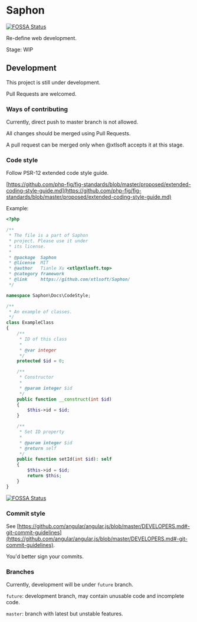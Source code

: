 # Saphon
[![FOSSA Status](https://app.fossa.io/api/projects/git%2Bgithub.com%2Fxtlsoft%2FSaphon.svg?type=shield)](https://app.fossa.io/projects/git%2Bgithub.com%2Fxtlsoft%2FSaphon?ref=badge_shield)


Re-define web development.

Stage: WIP

## Development

This project is still under development.

Pull Requests are welcomed.

### Ways of contributing

Currently, direct push to master branch is not allowed.

All changes should be merged using Pull Requests.

A pull request can be merged only when @xtlsoft accepts it at this stage.

### Code style

Follow PSR-12 extended code style guide.

[https://github.com/php-fig/fig-standards/blob/master/proposed/extended-coding-style-guide.md](https://github.com/php-fig/fig-standards/blob/master/proposed/extended-coding-style-guide.md)

Example:

```php
<?php

/**
 * The file is a part of Saphon
 * project. Please use it under
 * its license.
 *
 * @package  Saphon
 * @license  MIT
 * @author   Tianle Xu <xtl@xtlsoft.top>
 * @category framework
 * @link     https://github.com/xtlsoft/Saphon/
 */

namespace Saphon\Docs\CodeStyle;

/**
 * An example of classes.
 */
class ExampleClass
{
    /**
     * ID of this class
     *
     * @var integer
     */
    protected $id = 0;

    /**
     * Constructor
     *
     * @param integer $id
     */
    public function __construct(int $id)
    {
        $this->id = $id;
    }

    /**
     * Set ID property
     *
     * @param integer $id
     * @return self
     */
    public function setId(int $id): self
    {
        $this->id = $id;
        return $this;
    }
}
```


[![FOSSA Status](https://app.fossa.io/api/projects/git%2Bgithub.com%2Fxtlsoft%2FSaphon.svg?type=large)](https://app.fossa.io/projects/git%2Bgithub.com%2Fxtlsoft%2FSaphon?ref=badge_large)

### Commit style

See [https://github.com/angular/angular.js/blob/master/DEVELOPERS.md#-git-commit-guidelines](https://github.com/angular/angular.js/blob/master/DEVELOPERS.md#-git-commit-guidelines).

You'd better sign your commits.

### Branches

Currently, development will be under `future` branch.

`future`: development branch, may contain unusable code and incomplete code.

`master`: branch with latest but unstable features.